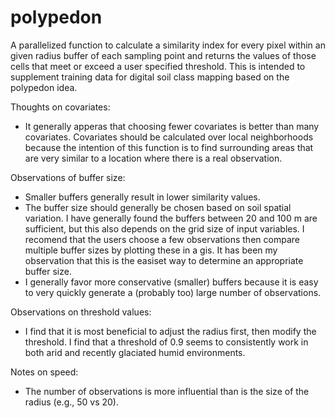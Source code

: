 # polypedon

A parallelized function to calculate a similarity index for every pixel within an given radius buffer of each sampling point and returns the values of those cells that meet or exceed a user specified threshold. This is intended to supplement training data for digital soil class mapping based on the polypedon idea. 

Thoughts on covariates:
- It generally apperas that choosing fewer covariates is better than many covariates. Covariates should be calculated over local neighborhoods because the intention of this function is to find surrounding areas that are very similar to a location where there is a real observation.  

Observations of buffer size:
- Smaller buffers generally result in lower similarity values.
- The buffer size should generally be chosen based on soil spatial variation. I have generally found the buffers between 20 and 100 m are sufficient, but this also depends on the grid size of input variables. I recomend that the users choose a few observations then compare multiple buffer sizes by plotting these in a gis. It has been my observation that this is the easiset way to determine an appropriate buffer size. 
- I generally favor more conservative (smaller) buffers because it is easy to very quickly generate a (probably too) large number of observations. 

Observations on threshold values:
- I find that it is most beneficial to adjust the radius first, then modify the threshold. I find that a threshold of 0.9 seems to consistently work in both arid and recently glaciated humid environments. 

Notes on speed:
- The number of observations is more influential than is the size of the radius (e.g., 50 vs 20). 
